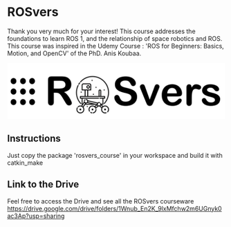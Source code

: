 # ROSvers

Thank you very much for your interest! This course addresses the foundations to learn ROS 1, and the relationship of space robotics and ROS. This course was inspired in the Udemy Course : 'ROS for Beginners: Basics, Motion, and OpenCV' of the PhD. Anis Koubaa.

![logo](images/Rovers.jpeg)

## Instructions

Just copy the package 'rosvers_course' in your workspace and build it with catkin_make

## Link to the Drive

Feel free to access the Drive and see all the ROSvers courseware
https://drive.google.com/drive/folders/1Wnub_En2K_9lxMfchw2m6UGnyk0ac3Ap?usp=sharing

